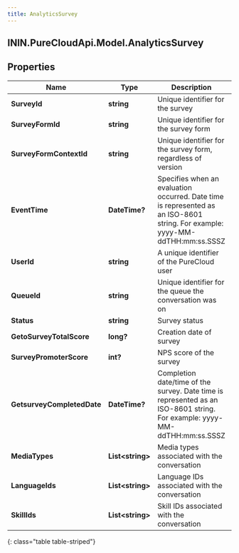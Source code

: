 ```yaml
---
title: AnalyticsSurvey
---
```

## ININ.PureCloudApi.Model.AnalyticsSurvey

## Properties

|Name | Type | Description | Notes|
|------------ | ------------- | ------------- | -------------|
| **SurveyId** | **string** | Unique identifier for the survey | [optional] |
| **SurveyFormId** | **string** | Unique identifier for the survey form | [optional] |
| **SurveyFormContextId** | **string** | Unique identifier for the survey form, regardless of version | [optional] |
| **EventTime** | **DateTime?** | Specifies when an evaluation occurred. Date time is represented as an ISO-8601 string. For example: yyyy-MM-ddTHH:mm:ss.SSSZ | [optional] |
| **UserId** | **string** | A unique identifier of the PureCloud user | [optional] |
| **QueueId** | **string** | Unique identifier for the queue the conversation was on | [optional] |
| **Status** | **string** | Survey status | [optional] |
| **GetoSurveyTotalScore** | **long?** | Creation date of survey | [optional] |
| **SurveyPromoterScore** | **int?** | NPS score of the survey | [optional] |
| **GetsurveyCompletedDate** | **DateTime?** | Completion date/time of the survey. Date time is represented as an ISO-8601 string. For example: yyyy-MM-ddTHH:mm:ss.SSSZ | [optional] |
| **MediaTypes** | **List&lt;string&gt;** | Media types associated with the conversation | [optional] |
| **LanguageIds** | **List&lt;string&gt;** | Language IDs associated with the conversation | [optional] |
| **SkillIds** | **List&lt;string&gt;** | Skill IDs associated with the conversation | [optional] |
{: class="table table-striped"}


